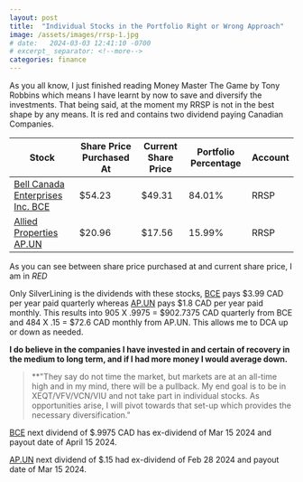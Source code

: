 ```yaml
---
layout: post
title:  "Individual Stocks in the Portfolio Right or Wrong Approach"
image: /assets/images/rrsp-1.jpg
# date:   2024-03-03 12:41:10 -0700
# excerpt_ separator: <!--more-->
categories: finance
---
```

<p>As you all know, I just finished reading Money Master The Game by Tony Robbins which means I have learnt by now to save and diversify the investments. That being said, at the moment my RRSP is not in the best shape by any means. It is red and contains two dividend paying Canadian Companies.</p>

| Stock | Share Price Purchased At |  Current Share Price | Portfolio Percentage | Account
| ----- |----- |----- |----- |----- |
| [Bell Canada Enterprises Inc. BCE](https://money.tmx.com/en/quote/BCE) | $54.23 | $49.31 | 84.01% | RRSP
| [Allied Properties AP.UN](https://money.tmx.com/en/quote/AP.UN) | $20.96 | $17.56 | 15.99% | RRSP


As you can see between share price purchased at and current share price, I am in *RED*

Only SilverLining is the dividends with these stocks, [BCE](https://money.tmx.com/en/quote/BCE) pays $3.99 CAD per year paid quarterly whereas [AP.UN](https://money.tmx.com/en/quote/AP.UN) pays $1.8 CAD per year paid monthly. This results into 905 X .9975 = $902.7375 CAD quarterly from BCE and 484 X .15 = $72.6 CAD monthly from AP.UN. This allows me to DCA up or down as needed.

**I do believe in the companies I have invested in and certain of recovery in the medium to long term, and if I had more money I would average down.**

>**"They say do not time the market, but markets are at an all-time high and in my mind, there will be a pullback. My end goal is to be in XEQT/VFV/VCN/VIU and not take part in individual stocks. As opportunities arise, I will pivot towards that set-up which provides the necessary diversification."

[BCE](https://money.tmx.com/en/quote/BCE) next dividend of $.9975 CAD has ex-dividend of Mar 15 2024 and payout date of April 15 2024. 

[AP.UN](https://money.tmx.com/en/quote/AP.UN) next dividend of $.15 had ex-dividend of Feb 28 2024 and payout date of Mar 15 2024.

<!-- ![RRSP Portfolio March 8 2024](/assets/images/img-4.jpg) -->

<!-- [BCE](https://money.tmx.com/en/quote/BCE)
[AP.UN](https://money.tmx.com/en/quote/AP.UN) -->
